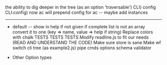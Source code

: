 
the ability to dig deeper in the tree (as an option 'traversable')
    CLI) config
    CLI:config) now ac will prepend config for ac
        -- maybe add instances

--------------


- default -- show in help if not given
if complete list is not an array convert it to one (key => name, value => help if string)
Replace colors with chalk
TESTS TESTS TESTS
Modify readline.js to fit our needs (READ AND UNDERSTAND THE CODE)
Make sure store is sane
Make wf switch cli tree (as example2.js)
pipe cmds options
schema validator



- Other Option types
